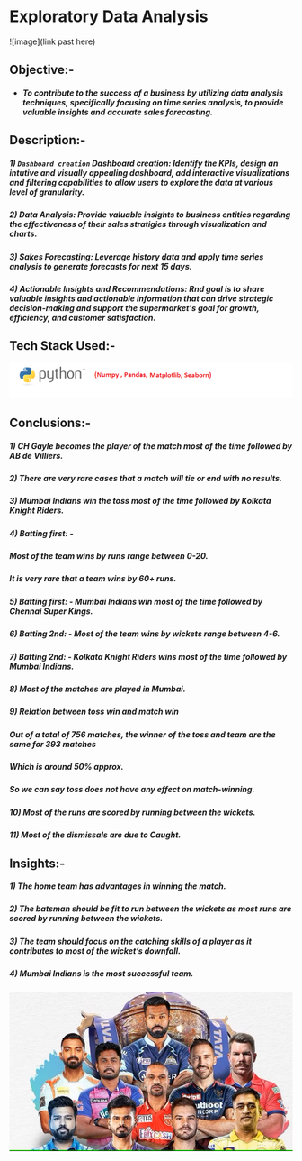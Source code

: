 # Exploratory Data Analysis
![image](link past here)



## Objective:-
- ##### To contribute to the success of a business by utilizing data analysis techniques, specifically focusing on time series analysis, to provide valuable insights and accurate sales forecasting.
## Description:-
##### 1) <code style="color : name_color">Dashboard creation</code> Dashboard creation: Identify the KPIs, design an intutive and visually appealing dashboard, add interactive visualizations and filtering capabilities to allow users to explore the data at various level of granularity.
##### 2) Data Analysis: Provide valuable insights to business entities regarding the effectiveness of their sales stratigies through visualization and charts.
##### 3) Sakes Forecasting: Leverage history data and apply time series analysis to generate forecasts for next 15 days.
##### 4) Actionable Insights and Recommendations: Rnd goal is to share valuable insights and actionable information that can drive strategic decision-making and support the supermarket's goal for growth, efficiency, and customer satisfaction.
## Tech Stack Used:-
![Techstack](https://github.com/gauraishwarya/Project-Images/blob/main/IPL%20EDA.png?raw=true)
## Conclusions:-
##### 1) CH Gayle becomes the player of the match most of the time followed by AB de Villiers.
##### 2) There are very rare cases that a match will tie or end with no results.
##### 3) Mumbai Indians win the toss most of the time followed by Kolkata Knight Riders.
##### 4) Batting first: - 
##### Most of the team wins by runs range between 0-20.
##### It is very rare that a team wins by 60+ runs.

##### 5) Batting first: - Mumbai Indians win most of the time followed by Chennai Super Kings.
##### 6) Batting 2nd: - Most of the team wins by wickets range between 4-6.
##### 7) Batting 2nd: - Kolkata Knight Riders wins most of the time followed by Mumbai Indians.
##### 8) Most of the matches are played in Mumbai.
##### 9) Relation between toss win and match win
  #####  Out of a total of 756 matches, the winner of the toss and team are the same for 393 matches
  #####  Which is around 50% approx.
  #####  So we can say toss does not have any effect on match-winning.

##### 10) Most of the runs are scored by running between the wickets.
##### 11) Most of the dismissals are due to Caught.
## Insights:-
##### 1)	The home team has advantages in winning the match.
##### 2)	The batsman should be fit to run between the wickets as most runs are scored by running between the wickets.
##### 3)	The team should focus on the catching skills of a player as it contributes to most of the wicket’s downfall.
##### 4)	Mumbai Indians is the most successful team.
![image](https://github.com/gauraishwarya/Project-Images/blob/main/IPL%20EDA%203.png?raw=true)
